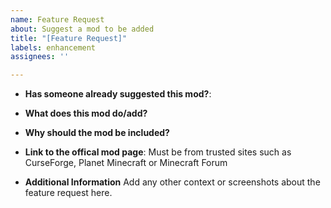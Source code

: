 ```yaml
---
name: Feature Request
about: Suggest a mod to be added
title: "[Feature Request]"
labels: enhancement
assignees: ''

---
```


* **Has someone already suggested this mod?**:


* **What does this mod do/add?**


* **Why should the mod be included?**


* **Link to the offical mod page**:
Must be from trusted sites such as CurseForge, Planet Minecraft or Minecraft Forum

* **Additional Information**
Add any other context or screenshots about the feature request here.
